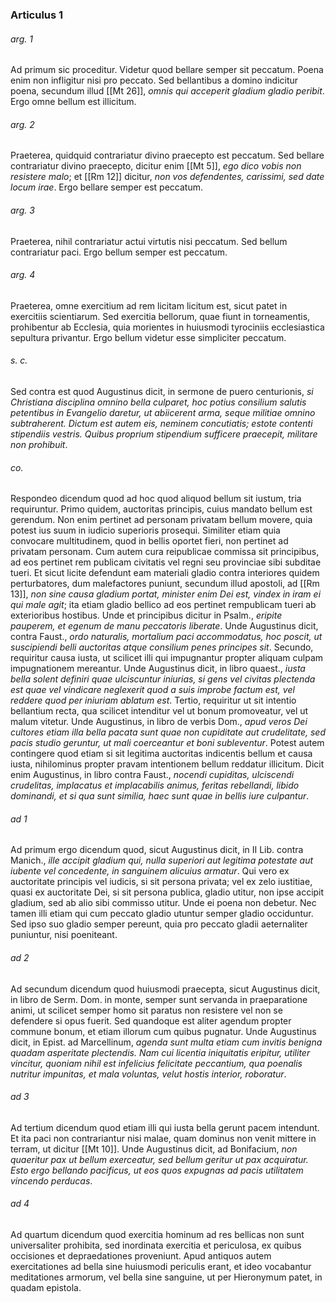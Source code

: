 ### Articulus 1

###### arg. 1
Ad primum sic proceditur. Videtur quod bellare semper sit peccatum. Poena enim non infligitur nisi pro peccato. Sed bellantibus a domino indicitur poena, secundum illud [[Mt 26]], *omnis qui acceperit gladium gladio peribit*. Ergo omne bellum est illicitum.

###### arg. 2
Praeterea, quidquid contrariatur divino praecepto est peccatum. Sed bellare contrariatur divino praecepto, dicitur enim [[Mt 5]], *ego dico vobis non resistere malo*; et [[Rm 12]] dicitur, *non vos defendentes, carissimi, sed date locum irae*. Ergo bellare semper est peccatum.

###### arg. 3
Praeterea, nihil contrariatur actui virtutis nisi peccatum. Sed bellum contrariatur paci. Ergo bellum semper est peccatum.

###### arg. 4
Praeterea, omne exercitium ad rem licitam licitum est, sicut patet in exercitiis scientiarum. Sed exercitia bellorum, quae fiunt in torneamentis, prohibentur ab Ecclesia, quia morientes in huiusmodi tyrociniis ecclesiastica sepultura privantur. Ergo bellum videtur esse simpliciter peccatum.

###### s. c.
Sed contra est quod Augustinus dicit, in sermone de puero centurionis, *si Christiana disciplina omnino bella culparet, hoc potius consilium salutis petentibus in Evangelio daretur, ut abiicerent arma, seque militiae omnino subtraherent. Dictum est autem eis, neminem concutiatis; estote contenti stipendiis vestris. Quibus proprium stipendium sufficere praecepit, militare non prohibuit*.

###### co.
Respondeo dicendum quod ad hoc quod aliquod bellum sit iustum, tria requiruntur. Primo quidem, auctoritas principis, cuius mandato bellum est gerendum. Non enim pertinet ad personam privatam bellum movere, quia potest ius suum in iudicio superioris prosequi. Similiter etiam quia convocare multitudinem, quod in bellis oportet fieri, non pertinet ad privatam personam. Cum autem cura reipublicae commissa sit principibus, ad eos pertinet rem publicam civitatis vel regni seu provinciae sibi subditae tueri. Et sicut licite defendunt eam materiali gladio contra interiores quidem perturbatores, dum malefactores puniunt, secundum illud apostoli, ad [[Rm 13]], *non sine causa gladium portat, minister enim Dei est, vindex in iram ei qui male agit*; ita etiam gladio bellico ad eos pertinet rempublicam tueri ab exterioribus hostibus. Unde et principibus dicitur in Psalm., *eripite pauperem, et egenum de manu peccatoris liberate*. Unde Augustinus dicit, contra Faust., *ordo naturalis, mortalium paci accommodatus, hoc poscit, ut suscipiendi belli auctoritas atque consilium penes principes sit*. Secundo, requiritur causa iusta, ut scilicet illi qui impugnantur propter aliquam culpam impugnationem mereantur. Unde Augustinus dicit, in libro quaest., *iusta bella solent definiri quae ulciscuntur iniurias, si gens vel civitas plectenda est quae vel vindicare neglexerit quod a suis improbe factum est, vel reddere quod per iniuriam ablatum est*. Tertio, requiritur ut sit intentio bellantium recta, qua scilicet intenditur vel ut bonum promoveatur, vel ut malum vitetur. Unde Augustinus, in libro de verbis Dom., *apud veros Dei cultores etiam illa bella pacata sunt quae non cupiditate aut crudelitate, sed pacis studio geruntur, ut mali coerceantur et boni subleventur*. Potest autem contingere quod etiam si sit legitima auctoritas indicentis bellum et causa iusta, nihilominus propter pravam intentionem bellum reddatur illicitum. Dicit enim Augustinus, in libro contra Faust., *nocendi cupiditas, ulciscendi crudelitas, implacatus et implacabilis animus, feritas rebellandi, libido dominandi, et si qua sunt similia, haec sunt quae in bellis iure culpantur*.

###### ad 1
Ad primum ergo dicendum quod, sicut Augustinus dicit, in II Lib. contra Manich., *ille accipit gladium qui, nulla superiori aut legitima potestate aut iubente vel concedente, in sanguinem alicuius armatur*. Qui vero ex auctoritate principis vel iudicis, si sit persona privata; vel ex zelo iustitiae, quasi ex auctoritate Dei, si sit persona publica, gladio utitur, non ipse accipit gladium, sed ab alio sibi commisso utitur. Unde ei poena non debetur. Nec tamen illi etiam qui cum peccato gladio utuntur semper gladio occiduntur. Sed ipso suo gladio semper pereunt, quia pro peccato gladii aeternaliter puniuntur, nisi poeniteant.

###### ad 2
Ad secundum dicendum quod huiusmodi praecepta, sicut Augustinus dicit, in libro de Serm. Dom. in monte, semper sunt servanda in praeparatione animi, ut scilicet semper homo sit paratus non resistere vel non se defendere si opus fuerit. Sed quandoque est aliter agendum propter commune bonum, et etiam illorum cum quibus pugnatur. Unde Augustinus dicit, in Epist. ad Marcellinum, *agenda sunt multa etiam cum invitis benigna quadam asperitate plectendis. Nam cui licentia iniquitatis eripitur, utiliter vincitur, quoniam nihil est infelicius felicitate peccantium, qua poenalis nutritur impunitas, et mala voluntas, velut hostis interior, roboratur*.

###### ad 3
Ad tertium dicendum quod etiam illi qui iusta bella gerunt pacem intendunt. Et ita paci non contrariantur nisi malae, quam dominus non venit mittere in terram, ut dicitur [[Mt 10]]. Unde Augustinus dicit, ad Bonifacium, *non quaeritur pax ut bellum exerceatur, sed bellum geritur ut pax acquiratur. Esto ergo bellando pacificus, ut eos quos expugnas ad pacis utilitatem vincendo perducas*.

###### ad 4
Ad quartum dicendum quod exercitia hominum ad res bellicas non sunt universaliter prohibita, sed inordinata exercitia et periculosa, ex quibus occisiones et depraedationes proveniunt. Apud antiquos autem exercitationes ad bella sine huiusmodi periculis erant, et ideo vocabantur meditationes armorum, vel bella sine sanguine, ut per Hieronymum patet, in quadam epistola.

